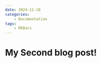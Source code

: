 ```yaml
---
date: 2024-11-10
categories:
    - Documentation 
tags: 
    - MkDocs
---
```


# My Second blog post!